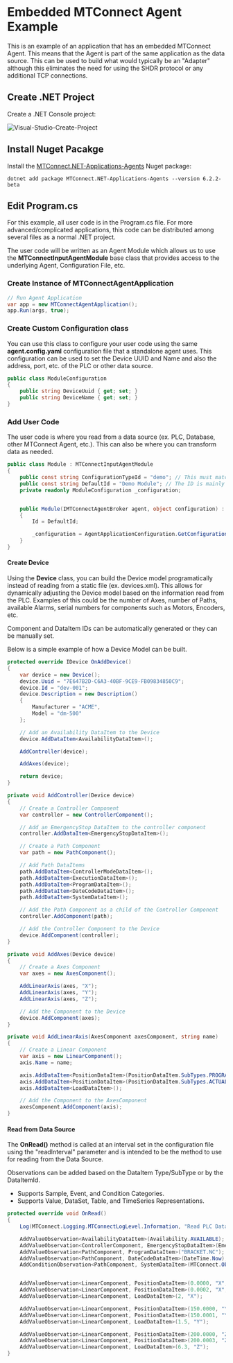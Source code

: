 # Embedded MTConnect Agent Example
This is an example of an application that has an embedded MTConnect Agent. This means that the Agent is part of the same application as the data source. This can be used to build what would typically be an "Adapter" although this eliminates the need for using the SHDR protocol or any additional TCP connections.

## Create .NET Project
Create a .NET Console project:

![Visual-Studio-Create-Project](https://raw.githubusercontent.com/TrakHound/MTConnect.NET/version-6.0/img/vs-create-console-project.png)

## Install Nuget Pacakge
Install the [MTConnect.NET-Applications-Agents](https://www.nuget.org/packages/MTConnect.NET-Applications-Agents/6.2.2-beta) Nuget package:
```
dotnet add package MTConnect.NET-Applications-Agents --version 6.2.2-beta
```

## Edit Program.cs
For this example, all user code is in the Program.cs file. For more advanced/complicated applications, this code can be distributed among several files as a normal .NET project.

The user code will be written as an Agent Module which allows us to use the **MTConnectInputAgentModule** base class that provides access to the underlying Agent, Configuration File, etc.


### Create Instance of MTConnectAgentApplication
```c#
// Run Agent Application
var app = new MTConnectAgentApplication();
app.Run(args, true);
```

### Create Custom Configuration class
You can use this class to configure your user code using the same **agent.config.yaml** configuration file that a standalone agent uses. This configuration can be used to set the Device UUID and Name and also the address, port, etc. of the PLC or other data source.

```c#
public class ModuleConfiguration
{
    public string DeviceUuid { get; set; }
    public string DeviceName { get; set; }
}
```

### Add User Code
The user code is where you read from a data source (ex. PLC, Database, other MTConnect Agent, etc.). This can also be where you can transform data as needed.

```c#
public class Module : MTConnectInputAgentModule
{
    public const string ConfigurationTypeId = "demo"; // This must match the module section in the 'agent.config.yaml' file
    public const string DefaultId = "Demo Module"; // The ID is mainly just used for logging.
    private readonly ModuleConfiguration _configuration;


    public Module(IMTConnectAgentBroker agent, object configuration) : base(agent)
    {
        Id = DefaultId;

        _configuration = AgentApplicationConfiguration.GetConfiguration<ModuleConfiguration>(configuration);
    }
}
```

#### Create Device
Using the **Device** class, you can build the Device model programatically instead of reading from a static file (ex. devices.xml). This allows for dynamically adjusting the Device model based on the information read from the PLC. Examples of this could be the number of Axes, number of Paths, available Alarms, serial numbers for components such as Motors, Encoders, etc.

Component and DataItem IDs can be automatically generated or they can be manually set.

Below is a simple example of how a Device Model can be built.

```c#
protected override IDevice OnAddDevice()
{
    var device = new Device();
    device.Uuid = "7E647B2D-C6A3-40BF-9CE9-FB09834850C9";
    device.Id = "dev-001";
    device.Description = new Description()
    {
        Manufacturer = "ACME",
        Model = "dm-500"
    };

    // Add an Availability DataItem to the Device
    device.AddDataItem<AvailabilityDataItem>();

    AddController(device);

    AddAxes(device);

    return device;
}

private void AddController(Device device)
{
    // Create a Controller Component
    var controller = new ControllerComponent();

    // Add an EmergencyStop DataItem to the controller component
    controller.AddDataItem<EmergencyStopDataItem>();

    // Create a Path Component
    var path = new PathComponent();

    // Add Path DataItems
    path.AddDataItem<ControllerModeDataItem>();
    path.AddDataItem<ExecutionDataItem>();
    path.AddDataItem<ProgramDataItem>();
    path.AddDataItem<DateCodeDataItem>();
    path.AddDataItem<SystemDataItem>();

    // Add the Path Component as a child of the Controller Component
    controller.AddComponent(path);

    // Add the Controller Component to the Device
    device.AddComponent(controller);
}

private void AddAxes(Device device)
{
    // Create a Axes Component
    var axes = new AxesComponent();

    AddLinearAxis(axes, "X");
    AddLinearAxis(axes, "Y");
    AddLinearAxis(axes, "Z");

    // Add the Component to the Device
    device.AddComponent(axes);
}

private void AddLinearAxis(AxesComponent axesComponent, string name)
{
    // Create a Linear Component
    var axis = new LinearComponent();
    axis.Name = name;

    axis.AddDataItem<PositionDataItem>(PositionDataItem.SubTypes.PROGRAMMED);
    axis.AddDataItem<PositionDataItem>(PositionDataItem.SubTypes.ACTUAL);
    axis.AddDataItem<LoadDataItem>();

    // Add the Component to the AxesComponent
    axesComponent.AddComponent(axis);
}

```

#### Read from Data Source
The **OnRead()** method is called at an interval set in the configuration file using the "readInterval" parameter and is intended to be the method to use for reading from the Data Source.

Observations can be added based on the DataItem Type/SubType or by the DataItemId.

- Supports Sample, Event, and Condition Categories.
- Supports Value, DataSet, Table, and TimeSeries Representations.

```c#
protected override void OnRead()
{
    Log(MTConnect.Logging.MTConnectLogLevel.Information, "Read PLC Data");

    AddValueObservation<AvailabilityDataItem>(Availability.AVAILABLE);
    AddValueObservation<ControllerComponent, EmergencyStopDataItem>(EmergencyStop.ARMED);
    AddValueObservation<PathComponent, ProgramDataItem>("BRACKET.NC");
    AddValueObservation<PathComponent, DateCodeDataItem>(DateTime.Now);
    AddConditionObservation<PathComponent, SystemDataItem>(MTConnect.Observations.ConditionLevel.WARNING, "404", "This is an Alarm");


    AddValueObservation<LinearComponent, PositionDataItem>(0.0000, "X", PositionDataItem.SubTypes.PROGRAMMED);
    AddValueObservation<LinearComponent, PositionDataItem>(0.0002, "X", PositionDataItem.SubTypes.ACTUAL);
    AddValueObservation<LinearComponent, LoadDataItem>(2, "X");

    AddValueObservation<LinearComponent, PositionDataItem>(150.0000, "Y", PositionDataItem.SubTypes.PROGRAMMED);
    AddValueObservation<LinearComponent, PositionDataItem>(150.0001, "Y", PositionDataItem.SubTypes.ACTUAL);
    AddValueObservation<LinearComponent, LoadDataItem>(1.5, "Y");

    AddValueObservation<LinearComponent, PositionDataItem>(200.0000, "Z", PositionDataItem.SubTypes.PROGRAMMED);
    AddValueObservation<LinearComponent, PositionDataItem>(200.0003, "Z", PositionDataItem.SubTypes.ACTUAL);
    AddValueObservation<LinearComponent, LoadDataItem>(6.3, "Z");
}
```

